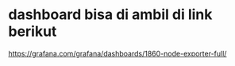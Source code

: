 # dashboard bisa di ambil di link berikut
https://grafana.com/grafana/dashboards/1860-node-exporter-full/
